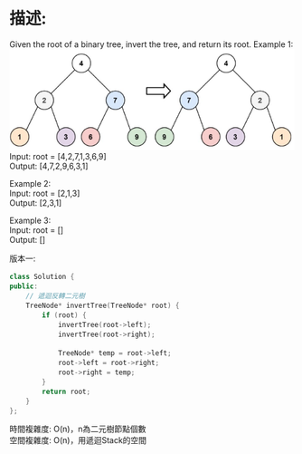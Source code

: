 # 描述:
Given the root of a binary tree, invert the tree, and return its root.
Example 1:
![alt text](image.png)  
Input: root = [4,2,7,1,3,6,9]  
Output: [4,7,2,9,6,3,1]

Example 2:  
Input: root = [2,1,3]  
Output: [2,3,1]

Example 3:  
Input: root = []  
Output: []

版本一:
```C++
class Solution {
public:
    // 遞迴反轉二元樹
    TreeNode* invertTree(TreeNode* root) {
        if (root) {
            invertTree(root->left);
            invertTree(root->right);

            TreeNode* temp = root->left;
            root->left = root->right;
            root->right = temp;
        }
        return root;
    }
};
```
時間複雜度: O(n)，n為二元樹節點個數  
空間複雜度: O(n)，用遞迴Stack的空間

 